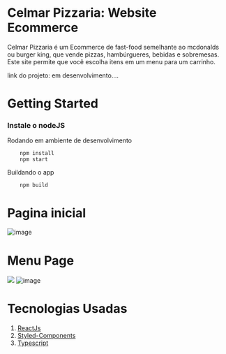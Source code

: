 # Celmar Pizzaria: Website Ecommerce


Celmar Pizzaria é um Ecommerce de fast-food semelhante ao mcdonalds ou burger king, que vende pizzas, hambúrgueres, bebidas e sobremesas. 
Este site permite que você escolha itens em um menu para um carrinho. 

link do projeto: em desenvolvimento....

# Getting Started

### Instale o nodeJS

Rodando em ambiente de desenvolvimento

        npm install 
        npm start

Buildando o app

        npm build


# Pagina inicial

![image](https://github.com/farciomernandes/celmar_pizzaria/assets/57499538/af1942ed-c8de-425d-8e19-f71dca35f09c)

# Menu Page

![](assets/menu.png)
![image](https://github.com/farciomernandes/celmar_pizzaria/assets/57499538/631bff7a-b540-4b51-b9cf-bf74ec31f680)

# Tecnologias Usadas

1. [ReactJs](https://reactjs.org/)
2. [Styled-Components](https://styled-components.com/)
3. [Typescript](https://www.typescriptlang.org/)

